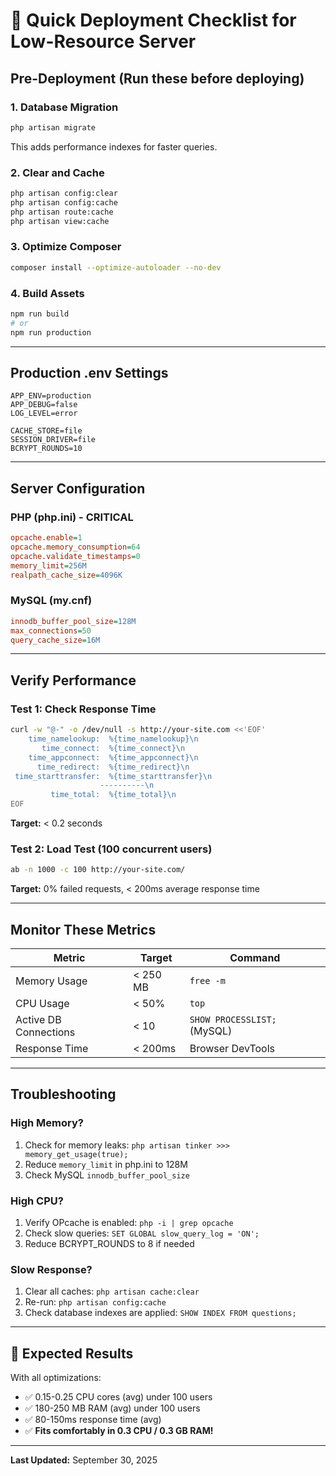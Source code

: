 # 🚀 Quick Deployment Checklist for Low-Resource Server

## Pre-Deployment (Run these before deploying)

### 1. Database Migration

```bash
php artisan migrate
```

This adds performance indexes for faster queries.

### 2. Clear and Cache

```bash
php artisan config:clear
php artisan config:cache
php artisan route:cache
php artisan view:cache
```

### 3. Optimize Composer

```bash
composer install --optimize-autoloader --no-dev
```

### 4. Build Assets

```bash
npm run build
# or
npm run production
```

---

## Production .env Settings

```properties
APP_ENV=production
APP_DEBUG=false
LOG_LEVEL=error

CACHE_STORE=file
SESSION_DRIVER=file
BCRYPT_ROUNDS=10
```

---

## Server Configuration

### PHP (php.ini) - CRITICAL

```ini
opcache.enable=1
opcache.memory_consumption=64
opcache.validate_timestamps=0
memory_limit=256M
realpath_cache_size=4096K
```

### MySQL (my.cnf)

```ini
innodb_buffer_pool_size=128M
max_connections=50
query_cache_size=16M
```

---

## Verify Performance

### Test 1: Check Response Time

```bash
curl -w "@-" -o /dev/null -s http://your-site.com <<'EOF'
    time_namelookup:  %{time_namelookup}\n
       time_connect:  %{time_connect}\n
    time_appconnect:  %{time_appconnect}\n
      time_redirect:  %{time_redirect}\n
 time_starttransfer:  %{time_starttransfer}\n
                    ----------\n
         time_total:  %{time_total}\n
EOF
```

**Target:** < 0.2 seconds

### Test 2: Load Test (100 concurrent users)

```bash
ab -n 1000 -c 100 http://your-site.com/
```

**Target:** 0% failed requests, < 200ms average response time

---

## Monitor These Metrics

| Metric                | Target   | Command                     |
| --------------------- | -------- | --------------------------- |
| Memory Usage          | < 250 MB | `free -m`                   |
| CPU Usage             | < 50%    | `top`                       |
| Active DB Connections | < 10     | `SHOW PROCESSLIST;` (MySQL) |
| Response Time         | < 200ms  | Browser DevTools            |

---

## Troubleshooting

### High Memory?

1. Check for memory leaks: `php artisan tinker >>> memory_get_usage(true);`
2. Reduce `memory_limit` in php.ini to 128M
3. Check MySQL `innodb_buffer_pool_size`

### High CPU?

1. Verify OPcache is enabled: `php -i | grep opcache`
2. Check slow queries: `SET GLOBAL slow_query_log = 'ON';`
3. Reduce BCRYPT_ROUNDS to 8 if needed

### Slow Response?

1. Clear all caches: `php artisan cache:clear`
2. Re-run: `php artisan config:cache`
3. Check database indexes are applied: `SHOW INDEX FROM questions;`

---

## 🎯 Expected Results

With all optimizations:

-   ✅ 0.15-0.25 CPU cores (avg) under 100 users
-   ✅ 180-250 MB RAM (avg) under 100 users
-   ✅ 80-150ms response time (avg)
-   ✅ **Fits comfortably in 0.3 CPU / 0.3 GB RAM!**

---

**Last Updated:** September 30, 2025
